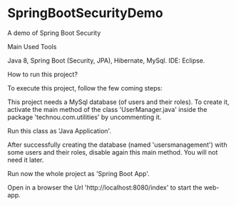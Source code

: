 # SpringBootSecurityDemo
A demo of Spring Boot Security

Main Used Tools

Java 8, Spring Boot (Security, JPA), Hibernate, MySql.
IDE: Eclipse.


How to run this project?

To execute this project, follow the few coming steps:

This project needs a MySql database (of users and their roles). To create it, activate the main method of the class 'UserManager.java' inside the package 'technou.com.utilities' by uncommenting it.

Run this class as 'Java Application'.

After successfully creating the database (named 'usersmanagement') with some users and their roles, disable again this main method. You will not need it later.

Run now the whole project as 'Spring Boot App'.

Open in a browser the Url 'http://localhost:8080/index' to start the web-app.

